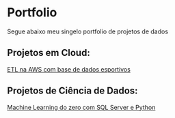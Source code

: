 # Portfolio
Segue abaixo meu singelo portfolio de projetos de dados

## Projetos em Cloud:
[ETL na AWS com base de dados esportivos](https://github.com/Beh04/ETL-AWS)

## Projetos de Ciência de Dados:
[Machine Learning do zero com SQL Server e Python](https://github.com/Beh04/Python_SQL/tree/main)
